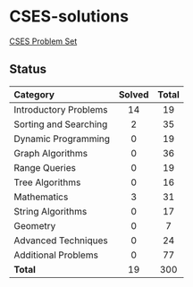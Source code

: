 # CSES-solutions
[CSES Problem Set](https://cses.fi/problemset/list/)


## Status

| Category | Solved | Total |
|:----|:---:|:---:|
| Introductory Problems |  14 |  19 |
| Sorting and Searching |   2 |  35 |
| Dynamic Programming   |   0 |  19 |
| Graph Algorithms      |   0 |  36 |
| Range Queries         |   0 |  19 |
| Tree Algorithms       |   0 |  16 |
| Mathematics           |   3 |  31 |
| String Algorithms     |   0 |  17 |
| Geometry              |   0 |   7 |
| Advanced Techniques   |   0 |  24 |
| Additional Problems   |   0 |  77 |
| **Total**             |  19 | 300 |
